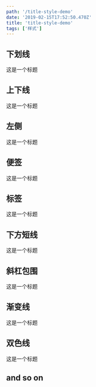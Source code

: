 ```yaml
---
path: '/title-style-demo'
date: '2019-02-15T17:52:50.470Z'
title: 'title-style-demo'
tags: ['样式']
---
```


## 下划线

<div class="title1">
    这是一个标题
</div>

## 上下线

<div class="title2">
    这是一个标题
</div>

## 左侧

<div class="title3">
    这是一个标题
</div>

## 便签

<div class="title4">
    这是一个标题
</div>

## 标签

<div class="title5">
    这是一个标题
</div>

## 下方短线

<div class="title6">
    这是一个标题
</div>

## 斜杠包围

<div class="title7">
    这是一个标题
</div>

## 渐变线

<div class="title8">
    这是一个标题
</div>


## 双色线

<div class="title9">
    这是一个标题
</div>

## and so on
